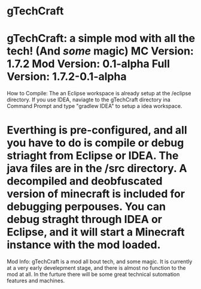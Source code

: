 gTechCraft
==========
gTechCraft: a simple mod with all the tech! (And *some* magic)
MC Version: 1.7.2
Mod Version: 0.1-alpha
Full Version: 1.7.2-0.1-alpha
=========
How to Compile:
The an Eclipse workspace is already setup at the /eclipse directory.
If you use IDEA, naviagte to the gTechCraft directory ina  Command Prompt and type "gradlew IDEA" to setup a idea workspace.

Everthing is pre-configured, and all you have to do is compile or debug striaght from Eclipse or IDEA.
The java files are in the /src directory.
A decompiled and deobfuscated version of minecraft is included for debugging perpouses. You can debug straght through IDEA or Eclipse, and it will start a Minecraft instance with the mod loaded.
========
Mod Info:
gTechCraft is a mod all bout tech, and some magic. It is currently at a very early develepment stage, and there is almost no function to the mod at all. In the furture there will be some great technical sutomation features and machines.
